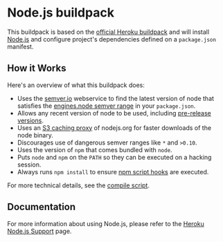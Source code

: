 # Node.js buildpack

This buildpack is based on the [official Heroku buildpack](https://github.com/heroku/heroku-buildpack-nodejs)
and will install [Node.js](http://nodejs.org/) and configure project's dependencies
defined on a `package.json` manifest.

## How it Works

Here's an overview of what this buildpack does:

- Uses the [semver.io](https://semver.io) webservice to find the latest version of node that satisfies the [engines.node semver range](https://npmjs.org/doc/json.html#engines) in your `package.json`.
- Allows any recent version of node to be used, including [pre-release versions](https://semver.io/node.json).
- Uses an [S3 caching proxy](https://github.com/heroku/s3pository#readme) of nodejs.org for faster downloads of the node binary.
- Discourages use of dangerous semver ranges like `*` and `>0.10`.
- Uses the version of `npm` that comes bundled with `node`.
- Puts `node` and `npm` on the `PATH` so they can be executed on a hacking session.
- Always runs `npm install` to ensure [npm script hooks](https://npmjs.org/doc/misc/npm-scripts.html) are executed.

For more technical details, see the [compile script](buildpacks/nodejs/bin/compile).

## Documentation

For more information about using Node.js, please refer to the [Heroku Node.js Support](https://devcenter.heroku.com/articles/nodejs-support)
page.
